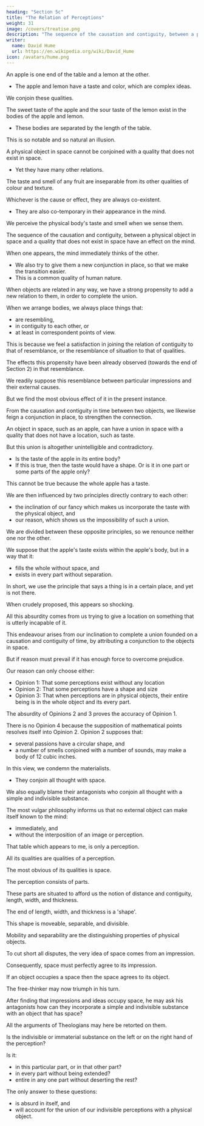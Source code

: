 ```yaml
---
heading: "Section 5c"
title: "The Relation of Perceptions"
weight: 31
image: /covers/treatise.png
description: "The sequence of the causation and contiguity, between a physical object in space and a quality that does not exist in space have an effect on the mind."
writer:
  name: David Hume
  url: https://en.wikipedia.org/wiki/David_Hume
icon: /avatars/hume.png
---
```





An apple is one end of the table and a lemon at the other.
- The apple and lemon have a taste and color, which are complex ideas.

We conjoin these qualities.

The sweet taste of the apple and the sour taste of the lemon exist in the bodies of the apple and lemon.
- These bodies are separated by the length of the table.

This is so notable and so natural an illusion.

A physical object in space cannot be conjoined with a quality that does not exist in space.
- Yet they have many other relations.

The taste and smell of any fruit are inseparable from its other qualities of colour and texture.

Whichever is the cause or effect, they are always co-existent.
- They are also co-temporary in their appearance in the mind.

We perceive the physical body's taste and smell when we sense them.

The sequence of the causation and contiguity, between a physical object in space and a quality that does not exist in space have an effect on the mind.

When one appears, the mind immediately thinks of the other.
- We also try to give them a new conjunction in place, so that we make the transition easier.
- This is a common quality of human nature.


When objects are related in any way, we have a strong propensity to add a new relation to them, in order to complete the union.

When we arrange bodies, we always place things that:
- are resembling,
- in contiguity to each other, or
- at least in correspondent points of view.

This is because we feel a satisfaction in joining the relation of contiguity to that of resemblance, or the resemblance of situation to that of qualities.

The effects this propensity have been already observed (towards the end of Section 2) in that resemblance.

We readily suppose this resemblance between particular impressions and their external causes.

But we find the most obvious effect of it in the present instance.

From the causation and contiguity in time between two objects, we likewise feign a conjunction in place, to strengthen the connection.

An object in space, such as an apple, can have a union in space with a quality that does not have a location, such as taste.

But this union is altogether unintelligible and contradictory.
- Is the taste of the apple in its entire body?
- If this is true, then the taste would have a shape.
 Or is it in one part or some parts of the apple only?

This cannot be true because the whole apple has a taste.

We are then influenced by two principles directly contrary to each other:
- the inclination of our fancy which makes us incorporate the taste with the physical object, and
- our reason, which shows us the impossibility of such a union.

We are divided between these opposite principles, so we renounce neither one nor the other.

We suppose that the apple's taste exists within the apple's body, but in a way that it:
- fills the whole without space, and
- exists in every part without separation.

In short, we use the principle that says a thing is in a certain place, and yet is not there.

When crudely proposed, this appears so shocking.

All this absurdity comes from us trying to give a location on something that is utterly incapable of it.

This endeavour arises from our inclination to complete a union founded on a causation and contiguity of time, by attributing a conjunction to the objects in space.

But if reason must prevail if it has enough force to overcome prejudice.

Our reason can only choose either:
- Opinion 1: That some perceptions exist without any location
- Opinion 2: That some perceptions have a shape and size
- Opinion 3: That when perceptions are in physical objects, their entire being is in the whole object and its every part.

The absurdity of Opinions 2 and 3 proves the accuracy of Opinion 1.

There is no Opinion 4 because the supposition of mathematical points resolves itself into Opinion 2.
Opinion 2 supposes that:
- several passions have a circular shape, and
- a number of smells conjoined with a number of sounds, may make a body of 12 cubic inches.

In this view, we condemn the materialists.
- They conjoin all thought with space.

We also equally blame their antagonists who conjoin all thought with a simple and indivisible substance.
<!-- [ Spinoza (freethinkers) ] -->

The most vulgar philosophy informs us that no external object can make itself known to the mind:
- immediately, and
- without the interposition of an image or perception.

That table which appears to me, is only a perception.

All its qualities are qualities of a perception.

The most obvious of its qualities is space.

The perception consists of parts.

These parts are situated to afford us the notion of distance and contiguity, length, width, and thickness.

The end of length, width, and thickness is a 'shape'.

This shape is moveable, separable, and divisible.

Mobility and separability are the distinguishing properties of physical objects.

To cut short all disputes, the very idea of space comes from an impression.

Consequently, space must perfectly agree to its impression.

If an object occupies a space then the space agrees to its object.

The free-thinker may now triumph in his turn.

After finding that impressions and ideas occupy space, he may ask his antagonists how can they incorporate a simple and indivisible substance with an object that has space?

All the arguments of Theologians may here be retorted on them.

Is the indivisible or immaterial substance on the left or on the right hand of the perception?

Is it:
- in this particular part, or in that other part?
- in every part without being extended?
- entire in any one part without deserting the rest?

The only answer to these questions:
- is absurd in itself, and
- will account for the union of our indivisible perceptions with a physical object.

